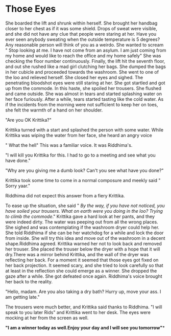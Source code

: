 # Those Eyes

She boarded the lift and shrunk within herself. She brought her handbag closer to her chest as if it was some shield. Drops of sweat were visible, and she did not have any clue that people were staring at her. Have you ever seen anybody sweating when the outside temperature is 5 degrees? Any reasonable person will think of you as a weirdo. She wanted to scream " Stop looking at me. I have not come from an asylum. I am just coming from my home and would like to reach the office and my home safely" She was checking the floor number continuously. Finally, the lift hit the seventh floor, and out she rushed like a mad girl clutching her bags. She dumped the bags in her cubicle and proceeded towards the washroom. She went to one of the loo and relieved herself. She closed her eyes and sighed. The penetrating bloodshot eyes were still staring at her. She got startled and got up from the commode. In this haste, she spoiled her trousers. She flushed and came outside. She was almost in tears and started splashing water on her face furiously. After a while, tears started tasting like the cold water. As if the incidents from the morning were not sufficient to keep her on toes, she felt the warmth of a hand on her shoulder.

> 

"Are you OK Krittika?"

Krittika turned with a start and splashed the person with some water. While Krittika was wiping the water from her face, she heard an angry voice 

" What the hell" This was a familiar voice. It was Riddhima's.

"I will kill you Krittika for this. I had to go to a meeting and see what you have done."

"Why are you giving me a dumb look? Can't you see what have you done?"

Krittika took some time to come in a normal composure and meekly said " Sorry yaar."

Riddhima did not expect this answer from a fiery Krittika.

To ease up the situation, she said " *By the way, if you have not noticed, you have soiled your trousers. What on earth were you doing in the loo? Trying to climb the commode*." Krittika gave a hard look at her pants, and they were indeed dirty. The water was peeping out from all the wrong places. She sighed and was contemplating if the washroom dryer could help her. She told Riddhima if she can be her watchdog for a while and lock the door from inside. She will try this idea and move out of the washroom in a decent shape.Riddhima agreed. Krittika warned her not to look back and removed her trouser. She placed the trouser below the dryer with a hope that it will dry.There was a mirror behind Krittika, and the wall of the dryer was reflecting her back. For a moment it seemed that those eyes got fixed on her back projection. It seemed scary, and she tried to look carefully so that at least in the reflection she could emerge as a winner. She dropped the gaze after a while. She got defeated once again. Riddhima's voice brought her back to the reality.

"Hello, madam. Are you also taking a dry bath? Hurry up, move your ass. I am getting late."

The trousers were much better, and Krittika said thanks to Riddhima. "I will speak to you later Rids" and Krittika went to her desk. The eyes were mocking at her from the screen as well.


**"I am a winner today as well.Enjoy your day and I will see you tomorrow"***